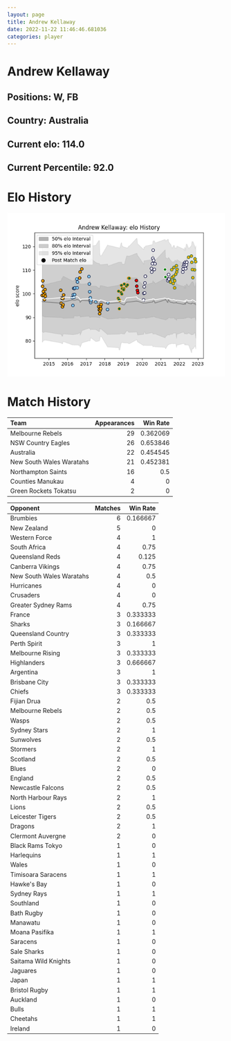 ```yaml
---  
layout: page  
title: Andrew Kellaway  
date: 2022-11-22 11:46:46.681036  
categories: player  
---
```

# Andrew Kellaway

## Positions: W, FB

## Country: Australia

## Current elo: 114.0

## Current Percentile: 92.0

# Elo History


![elo history](history_AndrewKellaway.png)
# Match History


| Team                     |   Appearances |   Win Rate |
|:-------------------------|--------------:|-----------:|
| Melbourne Rebels         |            29 |   0.362069 |
| NSW Country Eagles       |            26 |   0.653846 |
| Australia                |            22 |   0.454545 |
| New South Wales Waratahs |            21 |   0.452381 |
| Northampton Saints       |            16 |   0.5      |
| Counties Manukau         |             4 |   0        |
| Green Rockets Tokatsu    |             2 |   0        |

| Opponent                 |   Matches |   Win Rate |
|:-------------------------|----------:|-----------:|
| Brumbies                 |         6 |   0.166667 |
| New Zealand              |         5 |   0        |
| Western Force            |         4 |   1        |
| South Africa             |         4 |   0.75     |
| Queensland Reds          |         4 |   0.125    |
| Canberra Vikings         |         4 |   0.75     |
| New South Wales Waratahs |         4 |   0.5      |
| Hurricanes               |         4 |   0        |
| Crusaders                |         4 |   0        |
| Greater Sydney Rams      |         4 |   0.75     |
| France                   |         3 |   0.333333 |
| Sharks                   |         3 |   0.166667 |
| Queensland Country       |         3 |   0.333333 |
| Perth Spirit             |         3 |   1        |
| Melbourne Rising         |         3 |   0.333333 |
| Highlanders              |         3 |   0.666667 |
| Argentina                |         3 |   1        |
| Brisbane City            |         3 |   0.333333 |
| Chiefs                   |         3 |   0.333333 |
| Fijian Drua              |         2 |   0.5      |
| Melbourne Rebels         |         2 |   0.5      |
| Wasps                    |         2 |   0.5      |
| Sydney Stars             |         2 |   1        |
| Sunwolves                |         2 |   0.5      |
| Stormers                 |         2 |   1        |
| Scotland                 |         2 |   0.5      |
| Blues                    |         2 |   0        |
| England                  |         2 |   0.5      |
| Newcastle Falcons        |         2 |   0.5      |
| North Harbour Rays       |         2 |   1        |
| Lions                    |         2 |   0.5      |
| Leicester Tigers         |         2 |   0.5      |
| Dragons                  |         2 |   1        |
| Clermont Auvergne        |         2 |   0        |
| Black Rams Tokyo         |         1 |   0        |
| Harlequins               |         1 |   1        |
| Wales                    |         1 |   0        |
| Timisoara Saracens       |         1 |   1        |
| Hawke's Bay              |         1 |   0        |
| Sydney Rays              |         1 |   1        |
| Southland                |         1 |   0        |
| Bath Rugby               |         1 |   0        |
| Manawatu                 |         1 |   0        |
| Moana Pasifika           |         1 |   1        |
| Saracens                 |         1 |   0        |
| Sale Sharks              |         1 |   0        |
| Saitama Wild Knights     |         1 |   0        |
| Jaguares                 |         1 |   0        |
| Japan                    |         1 |   1        |
| Bristol Rugby            |         1 |   1        |
| Auckland                 |         1 |   0        |
| Bulls                    |         1 |   1        |
| Cheetahs                 |         1 |   1        |
| Ireland                  |         1 |   0        |
